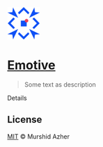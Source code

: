 <img src="https://raw.githubusercontent.com/murshidazher/emotive/master/client/src/img/logo_main.svg" width="75px">

# [Emotive](https://github.com/murshidazher/emotive)

> Some text as description

Details

## License

[MIT](https://github.com/murshidazher/emotive/blob/master/LICENSE) © Murshid Azher

